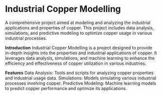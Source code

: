 # Industrial Copper Modelling
A comprehensive project aimed at modeling and analyzing the industrial applications and properties of copper. This project includes data analysis, simulations, and predictive modeling to optimize copper usage in various industrial processes.

**Introduction**
Industrial Copper Modelling is a project designed to provide in-depth insights into the properties and industrial applications of copper. It leverages data analysis, simulations, and machine learning to enhance the efficiency and effectiveness of copper utilization in various industries.

**Features**
Data Analysis: Tools and scripts for analyzing copper properties and industrial usage data.
Simulations: Models simulating various industrial processes involving copper.
Predictive Modeling: Machine learning models to predict copper performance and optimize its applications.
